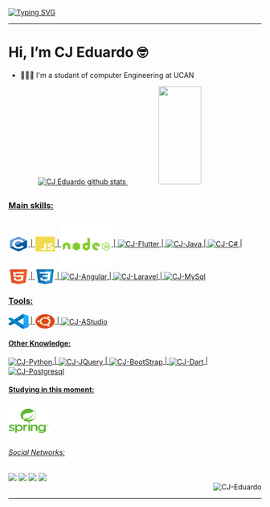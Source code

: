 [![Typing SVG](https://readme-typing-svg.herokuapp.com/?color=0091ea&size=30&center=true&vCenter=true&width=1000&lines=HI,+MY+NAME+is+CJ+Eduardo;I+study+Computer+Engineering+at+UCAN;Be+Welcome! )](https://git.io/typing-svg)

*****
# Hi, I’m CJ Eduardo 🤓

- 🧑🏽‍🎓 I'm a studant of computer Engineering at UCAN

<!--<div align="center">
<br><p align="centre"><b>Visitors Count</b></p>  
<p align="center"><img align="center" src="https://profile-counter.glitch.me/cjeduardo/count.svg" /></p> 
<br></div>-->

<!--<img width=100% src="https://capsule-render.vercel.app/api?type=waving&color=0091ea&height=140&section=header&text=José Eduardo CJ&fontSize=30&fontColor=fff&animation=twinkling&fontAlignY=30"/>-->


<!-- Graficos Stats-->
<div align="center">
  <a href="https://github.com/cjeduardo"/>
  
  <img width="49%" height="195px" src="https://github-readme-stats.vercel.app/api?username=cjeduardo&show_icons=true&theme=dark&count_private=true&hide_border=true&title_color=009688&icon_color=009688&text_color=0091ea&bg_color=0d1117" alt="CJ Eduardo github stats" />
  
  <img width="41%" height="195px" src="https://github-readme-stats.vercel.app/api/top-langs/?username=cjeduardo&layout=compact&theme=dark&hide_border=true&title_color=009688&text_color=0091ea&bg_color=0d1117" />
</div>
<!-- End Graficos Stats-->

<!--![Contribution](https://activity-graph.herokuapp.com/graph?username=cjeduardo&theme=gotham&hide_border=true&area=true)
<p align="center">
  <img src="https://github-profile-trophy.vercel.app/?username=cjeduardo&theme=dracula&row=2&no-bg=true&column=3&margin-w=15&margin-h=15" />
</p>-->
##

<!--  <img align="right" alt="CJ_Eduardo-pic" height="150" style="border-radius:50px;" src="https://avatars.githubusercontent.com/u/91516012?s=400&u=ddd62a3887f1e38404bf6ebc0ba28d01f60e4759&v=4">-->

  
### Main skills:
<div>
  <img align="center" alt="CJ-C" height="30" width="40" src="https://raw.githubusercontent.com/devicons/devicon/master/icons/c/c-original.svg"> | 
  <img align="center" alt="CJ-Js" height="30" width="40" src="https://raw.githubusercontent.com/devicons/devicon/master/icons/javascript/javascript-plain.svg"> | 
  <img align="center" alt="CJ-Postgresql" height="100" width="100" src="https://github.com/devicons/devicon/blob/v2.15.1/icons/nodejs/nodejs-plain-wordmark.svg" /> | 
  <img align="center" alt="CJ-Flutter" height="30" width="40" src="https://cdn.jsdelivr.net/gh/devicons/devicon/icons/flutter/flutter-original.svg" /> | 
  <img  align="center" alt="CJ-Java" height="30" width="40" src="https://cdn.jsdelivr.net/gh/devicons/devicon/icons/java/java-original-wordmark.svg" /> | 
  <img   align="center" alt="CJ-C#" height="30" width="40" src="https://cdn.jsdelivr.net/gh/devicons/devicon/icons/csharp/csharp-original.svg" /> | 
  <img align="center" alt="CJ-HTML" height="30" width="40" src="https://raw.githubusercontent.com/devicons/devicon/master/icons/html5/html5-original.svg"> | 
  <img align="center" alt="CJ-CSS" height="30" width="40" src="https://raw.githubusercontent.com/devicons/devicon/master/icons/css3/css3-original.svg"> | 
  <img align="center" alt="CJ-Angular" height="30" src="https://cdn.jsdelivr.net/gh/devicons/devicon/icons/angularjs/angularjs-original.svg" /> | 
  <img align="center" alt="CJ-Laravel" height="30" width="40" src="https://cdn.jsdelivr.net/gh/devicons/devicon/icons/laravel/laravel-plain-wordmark.svg" /> | 
  <img align="center" alt="CJ-MySql" height="40" width="80" src="https://cdn.jsdelivr.net/gh/devicons/devicon/icons/mysql/mysql-original-wordmark.svg" />
</div>

### Tools:
<div>
  <img align="center" alt="CJ-VSCode" height="30" width="40" src="https://raw.githubusercontent.com/devicons/devicon/master/icons/vscode/vscode-original.svg"> | 
  <img align="center" alt="CJ-Ubuntu" height="30" width="40" src="https://raw.githubusercontent.com/devicons/devicon/master/icons/ubuntu/ubuntu-plain.svg"> | 
  <img align="center" alt="CJ-AStudio" height="30" width="40" src="https://cdn.jsdelivr.net/gh/devicons/devicon/icons/androidstudio/androidstudio-original.svg" />
</div>

#### Other Knowledge:
<div>
  <img align="center" alt="CJ-Python" height="30" width="40" src="https://cdn.jsdelivr.net/gh/devicons/devicon/icons/python/python-original.svg" />          | 
  <img align="center" alt="CJ-JQuery" height="30" width="40" src="https://cdn.jsdelivr.net/gh/devicons/devicon/icons/jquery/jquery-plain-wordmark.svg" /> | 
  <img align="center" alt="CJ-BootStrap" height="30" width="40" src="https://cdn.jsdelivr.net/gh/devicons/devicon/icons/bootstrap/bootstrap-original-wordmark.svg" /> | 
  <img align="center" alt="CJ-Dart" height="30" width="40" src="https://cdn.jsdelivr.net/gh/devicons/devicon/icons/dart/dart-original.svg" /> | 
  <img align="center" alt="CJ-Postgresql" height="40" width="60" src="https://cdn.jsdelivr.net/gh/devicons/devicon/icons/postgresql/postgresql-original-wordmark.svg" />
</div>
          
 
#### Studying in this moment:
<img align="center" alt="CJ-Postgresql" height="70" width="80" src="https://github.com/devicons/devicon/blob/v2.15.1/icons/spring/spring-original-wordmark.svg" />


###### Social Networks:
<div align="lefft">
    <a href="www.linkedin.com/in/cjeduardo-prog/" target="_blank"><img src="https://img.shields.io/badge/-LinkedIn-%230077B5?style=for-the-badge&logo=linkedin&logoColor=white" target="_blank"></a>   
  <a href="https://twitter.com/cjeduardo_prog/" target="_blank"><img src="https://img.shields.io/badge/Twitter-1DA1F2?style=for-the-badge&logo=twitter&logoColor=white" target="_blank"></a>
  <a href="https://www.instagram.com/cjeduardo_prog/" target="_blank"><img src="https://img.shields.io/badge/-Instagram-%23E4405F?style=for-the-badge&logo=instagram&logoColor=white" target="_blank"></a>
  <a href = "mailto:cjeduardo.prog@gmail.com"><img src="https://img.shields.io/badge/-Gmail-%23333?style=for-the-badge&logo=gmail&logoColor=white" target="_blank"></a>
  
</div>


<div align="right"><img src="https://komarev.com/ghpvc/?username=cjeduardo&color=blue" alt="CJ-Eduardo" /></div>

*****




